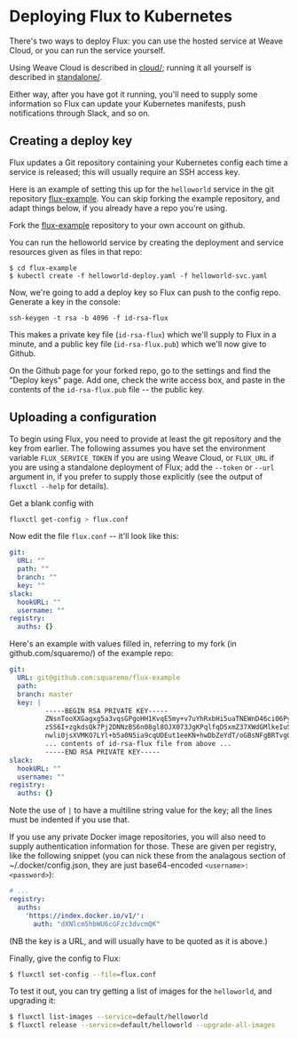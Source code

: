 # Deploying Flux to Kubernetes

There's two ways to deploy Flux: you can use the hosted service at
Weave Cloud, or you can run the service yourself.

Using Weave Cloud is described in [cloud/](./cloud/README.md); running
it all yourself is described in [standalone/](./standalone/README.md).

Either way, after you have got it running, you'll need to supply some
information so Flux can update your Kubernetes manifests, push
notifications through Slack, and so on.

## Creating a deploy key

Flux updates a Git repository containing your Kubernetes config each
time a service is released; this will usually require an SSH access
key.

Here is an example of setting this up for the `helloworld` service in
the git repository
[flux-example](https://github.com/weaveworks/flux-example). You can
skip forking the example repository, and adapt things below, if you
already have a repo you're using.

Fork the [flux-example](https://github.com/weaveworks/flux-example)
repository to your own account on github.

You can run the helloworld service by creating the deployment and
service resources given as files in that repo:

```
$ cd flux-example
$ kubectl create -f helloworld-deploy.yaml -f helloworld-svc.yaml
```

Now, we're going to add a deploy key so Flux can push to the config
repo. Generate a key in the console:

```
ssh-keygen -t rsa -b 4096 -f id-rsa-flux
```

This makes a private key file (`id-rsa-flux`) which we'll supply to
Flux in a minute, and a public key file (`id-rsa-flux.pub`) which
we'll now give to Github.

On the Github page for your forked repo, go to the settings and find
the "Deploy keys" page. Add one, check the write access box, and paste
in the contents of the `id-rsa-flux.pub` file -- the public key.

## Uploading a configuration

To begin using Flux, you need to provide at least the git repository
and the key from earlier. The following assumes you have set the
environment variable `FLUX_SERVICE_TOKEN` if you are using Weave
Cloud, or `FLUX_URL` if you are using a standalone deployment of Flux;
add the `--token` or `--url` argument in, if you prefer to supply
those explicitly (see the output of `fluxctl --help` for details).

Get a blank config with

```sh
fluxctl get-config > flux.conf
```

Now edit the file `flux.conf` -- it'll look like this:

```yaml
git:
  URL: ""
  path: ""
  branch: ""
  key: ""
slack:
  hookURL: ""
  username: ""
registry:
  auths: {}
```

Here's an example with values filled in, referring to my fork
(in github.com/squaremo/) of the example repo:

```yaml
git:
  URL: git@github.com:squaremo/flux-example
  path: 
  branch: master
  key: |
         -----BEGIN RSA PRIVATE KEY-----
         ZNsnTooXXGagxg5a3vqsGPgoHH1KvqE5my+v7uYhRxbHi5uaTNEWnD46ci06PyBz
         zSS6I+zgkdsQk7Pj2DNNzBS6n08gl8OJX073JgKPqlfqDSxmZ37XWdGMlkeIuS21
         nwli0jsXVMKO7LYl+b5a0N5ia9cqUDEut1eeKN+hwDbZeYdT/oGBsNFgBRTvgQhK
         ... contents of id-rsa-flux file from above ...
         -----END RSA PRIVATE KEY-----
slack:
  hookURL: ""
  username: ""
registry:
  auths: {}
```

Note the use of `|` to have a multiline string value for the key; all
the lines must be indented if you use that.

If you use any private Docker image repositories, you will also need
to supply authentication information for those. These are given per
registry, like the following snippet (you can nick these from the
analagous section of ~/.docker/config.json, they are just
base64-encoded `<username>:<password>`):

```yaml
# ...
registry:
  auths:
    'https://index.docker.io/v1/':
      auth: "dXNlcm5hbWU6cGFzc3dvcmQK"
```

(NB the key is a URL, and will usually have to be quoted as it is above.)

Finally, give the config to Flux:

```sh
$ fluxctl set-config --file=flux.conf
```

To test it out, you can try getting a list of images for the
`helloworld`, and upgrading it:

```sh
$ fluxctl list-images --service=default/helloworld
$ fluxctl release --service=default/helloworld --upgrade-all-images
```
